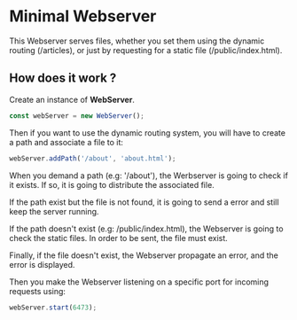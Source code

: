 # Minimal Webserver
This Webserver serves files, whether you set them using the dynamic routing (/articles), or just by requesting for a static file (/public/index.html).

## How does it work ?
Create an instance of **WebServer**.
```javascript
const webServer = new WebServer();
```
Then if you want to use the dynamic routing system, you will have to create a path and associate a file to it: 
```javascript
webServer.addPath('/about', 'about.html');
```

When you demand a path (e.g: '/about'), the Werbserver is going to check if it exists. If so, it is going to distribute the associated file.

If the path exist but the file is not found, it is going to send a error and still keep the server running.

If the path doesn't exist (e.g: /public/index.html), the Webserver is going to check the static files. In order to be sent, the file must exist.

Finally, if the file doesn't exist, the Webserver propagate an error, and the error is displayed. 

Then you make the Webserver listening on a specific port for incoming requests using:
```javascript
webServer.start(6473);
```